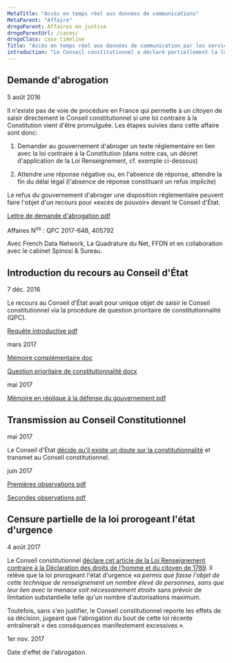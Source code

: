 ```yaml
---
MetaTitle: "Accès en temps réel aux données de communications"
MetaParent: "Affaire"
drngoParent: Affaires en justice
drngoParentUrl: /cases/
drngoClass: case timeline
Title: "Accès en temps réel aux données de communication par les services de renseignement français après l'état d'urgence"
introduction: "Le Conseil constitutionnel a déclaré partiellement la loi prorogeant l'état d'urgence et renforçant les mesures anti-terroristes contraire à la Constitution. Des membres de Data Rights ont œuvré dans cette affaire."
---
```



## Demande d'abrogation

<div class="event-date">5 août 2016</div>

Il n'existe pas de voie de procédure en France qui permette à un citoyen de saisir directement le Conseil constitutionnel si une loi contraire à la Constitution vient d'être promulguée. Les étapes suivies dans cette affaire sont donc:

 1. Demander au gouvernement d'abroger un texte réglementaire en lien avec la loi contraire à la Constitution (dans notre cas, un décret d'application de la Loi Renseignement, cf. exemple ci-dessous)

 2. Attendre une réponse négative ou, en l'absence de réponse, attendre la fin du délai légal (l'absence de réponse constituant un refus implicite)
 
Le refus du gouvernement d'abroger une disposition réglementaire  peuvent faire l'objet d'un recours pour «excès de pouvoir» devant le Conseil d'État.

<a class="attachment document" href="https://data.datarights.ngo/s/fWi9reSQYoa62DZ/download">
<!-- <img src="/assets/image.jpg" alt=" "> -->
<p class="filename">Lettre de demande d'abrogation
<span class="filetype pdf">pdf</span></p>
</a>


Affaires N<sup>os</sup> : QPC 2017-648, 405792

Avec French Data Network, La Quadrature du Net, FFDN et en collaboration avec le cabinet Spinosi & Sureau.


## Introduction du recours au Conseil d'État

<div class="event-date">7 déc. 2016</div>

Le recours au Conseil d'État avait pour unique objet de saisir le Conseil constitutionnel via la procédure de question prioritaire de constitutionnalité (QPC).

<a class="attachment document" href="https://data.datarights.ngo/s/LotFXpXo3Y7CXxK/download">
<p class="filename">Requête introductive
<span class="filetype pdf">pdf</span></p></a>

<div class="event-date">mars 2017</div>

<a class="attachment document" href="https://data.datarights.ngo/s/D8PggEJgsof87CW/download">
<p class="filename">Mémoire complémentaire
<span class="filetype docx">doc</span></p></a>

<a class="attachment document" href="https://data.datarights.ngo/s/GHKBdc4o3eqtJgM/download">
<p class="filename">Question prioritaire de constitutionnalité
<span class="filetype docx">docx</span></p></a>

<div class="event-date">mai 2017</div>

<a class="attachment document" href="https://data.datarights.ngo/s/iCMY3EMtJ54YzZ5/download">
<p class="filename">Mémoire en réplique à la défense du gouvernement
<span class="filetype pdf">pdf</span></p></a>

## Transmission au Conseil Constitutionnel

<div class="event-date">mai 2017</div>

Le Conseil d'État [décide qu’il existe un doute sur la constitutionnalité](http://www.conseil-etat.fr/fr/arianeweb/CE/decision/2017-05-17/405792) et transmet au Conseil constitutionnel.

<div class="event-date">juin 2017</div>

<a class="attachment document" href="https://data.datarights.ngo/s/Y895TdSY7DJCkim/download">
<p class="filename">Premières observations
<span class="filetype pdf">pdf</span></p>
</a>

<a class="attachment document" href="https://data.datarights.ngo/s/T39d6RmgyTajb2g/download">
<p class="filename">Secondes observations
<span class="filetype pdf">pdf</span></p>
</a>



## Censure partielle de la loi prorogeant l'état d'urgence

<div class="event-date">4 août 2017</div>

Le Conseil constitutionnel [déclare cet article de la Loi Renseignement contraire à la Déclaration des droits de l'homme et du citoyen de 1789](https://www.conseil-constitutionnel.fr/decision/2017/2017648QPC.htm). 
Il relève que la loi prorogeant l'état d'urgence «*a permis que fasse l'objet de cette technique de renseignement un nombre élevé de personnes, sans que leur lien avec la menace soit nécessairement étroit*» sans prévoir de limitation substantielle telle qu'un nombre d'autorisations maximum.

Toutefois, sans s'en justifier, le Conseil constitutionnel reporte les effets de sa décision, jugeant que l'abrogation du bout de cette loi récente entraînerait « des conséquences manifestement excessives ».

<div class="event-date">1er nov. 2017</div>

Date d'effet de l'abrogation.
